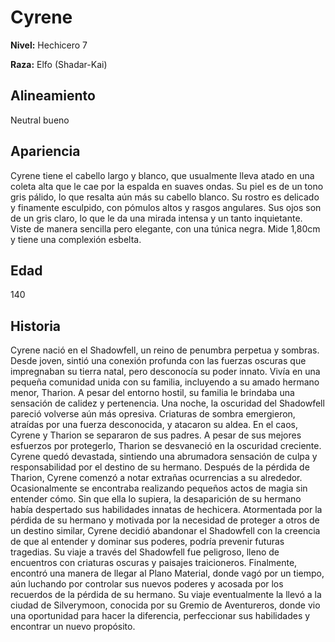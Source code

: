 # Cyrene

**Nivel:** Hechicero 7

**Raza:** Elfo (Shadar-Kai)

## Alineamiento
Neutral bueno

## Apariencia
Cyrene tiene el cabello largo y blanco, que usualmente lleva atado en una coleta alta que le cae por la espalda en suaves ondas. Su piel es de un tono gris pálido, lo que resalta aún más su cabello blanco. Su rostro es delicado y finamente esculpido, con pómulos altos y rasgos angulares. Sus ojos son de un gris claro, lo que le da una mirada intensa y un tanto inquietante. Viste de manera sencilla pero elegante, con una túnica negra. Mide 1,80cm y tiene una complexión esbelta.

## Edad
140

## Historia
Cyrene nació en el Shadowfell, un reino de penumbra perpetua y sombras. Desde joven, sintió una conexión profunda con las fuerzas oscuras que impregnaban su tierra natal, pero desconocía su poder innato. Vivía en una pequeña comunidad unida con su familia, incluyendo a su amado hermano menor, Tharion. A pesar del entorno hostil, su familia le brindaba una sensación de calidez y pertenencia.
Una noche, la oscuridad del Shadowfell pareció volverse aún más opresiva. Criaturas de sombra emergieron, atraídas por una fuerza desconocida, y atacaron su aldea. En el caos, Cyrene y Tharion se separaron de sus padres. A pesar de sus mejores esfuerzos por protegerlo, Tharion se desvaneció en la oscuridad creciente. Cyrene quedó devastada, sintiendo una abrumadora sensación de culpa y responsabilidad por el destino de su hermano.
Después de la pérdida de Tharion, Cyrene comenzó a notar extrañas ocurrencias a su alrededor. Ocasionalmente se encontraba realizando pequeños actos de magia sin entender cómo. Sin que ella lo supiera, la desaparición de su hermano había despertado sus habilidades innatas de hechicera.
Atormentada por la pérdida de su hermano y motivada por la necesidad de proteger a otros de un destino similar, Cyrene decidió abandonar el Shadowfell con la creencia de que al entender y dominar sus poderes, podría prevenir futuras tragedias. Su viaje a través del Shadowfell fue peligroso, lleno de encuentros con criaturas oscuras y paisajes traicioneros. Finalmente, encontró una manera de llegar al Plano Material, donde vagó por un tiempo, aún luchando por controlar sus nuevos poderes y acosada por los recuerdos de la pérdida de su hermano. Su viaje eventualmente la llevó a la ciudad de Silverymoon, conocida por su Gremio de Aventureros, donde vio una oportunidad para hacer la diferencia, perfeccionar sus habilidades y encontrar un nuevo propósito.

